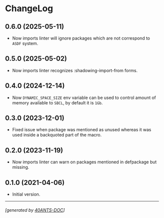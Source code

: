 <a id="x-2840ANTS-LINTER-DOCS-2FCHANGELOG-3A-40CHANGELOG-2040ANTS-DOC-2FLOCATIVES-3ASECTION-29"></a>

# ChangeLog

<a id="x-2840ANTS-LINTER-DOCS-2FCHANGELOG-3A-3A-7C0-2E6-2E0-7C-2040ANTS-DOC-2FLOCATIVES-3ASECTION-29"></a>

## 0.6.0 (2025-05-11)

* Now imports linter will ignore packages which are not correspond to `ASDF` system.

<a id="x-2840ANTS-LINTER-DOCS-2FCHANGELOG-3A-3A-7C0-2E5-2E0-7C-2040ANTS-DOC-2FLOCATIVES-3ASECTION-29"></a>

## 0.5.0 (2025-05-02)

* Now imports linter recognizes :shadowing-import-from forms.

<a id="x-2840ANTS-LINTER-DOCS-2FCHANGELOG-3A-3A-7C0-2E4-2E0-7C-2040ANTS-DOC-2FLOCATIVES-3ASECTION-29"></a>

## 0.4.0 (2024-12-14)

* Now `DYNAMIC_SPACE_SIZE` env variable can be used to control amount of memory available to `SBCL`, by default it is `1Gb`.

<a id="x-2840ANTS-LINTER-DOCS-2FCHANGELOG-3A-3A-7C0-2E3-2E0-7C-2040ANTS-DOC-2FLOCATIVES-3ASECTION-29"></a>

## 0.3.0 (2023-12-01)

* Fixed issue when package was mentioned as unused whereas it was used inside a backquoted part of the macro.

<a id="x-2840ANTS-LINTER-DOCS-2FCHANGELOG-3A-3A-7C0-2E2-2E0-7C-2040ANTS-DOC-2FLOCATIVES-3ASECTION-29"></a>

## 0.2.0 (2023-11-19)

* Now imports linter can warn on packages mentioned in defpackage but missing.

<a id="x-2840ANTS-LINTER-DOCS-2FCHANGELOG-3A-3A-7C0-2E1-2E0-7C-2040ANTS-DOC-2FLOCATIVES-3ASECTION-29"></a>

## 0.1.0 (2021-04-06)

* Initial version.


* * *
###### [generated by [40ANTS-DOC](https://40ants.com/doc/)]
